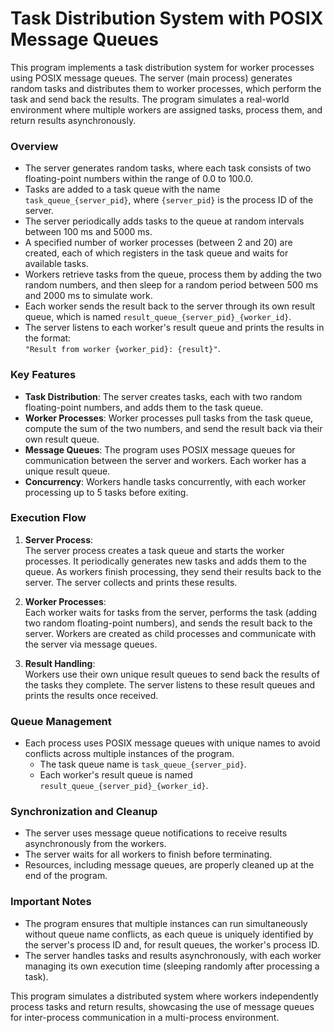# Task Distribution System with POSIX Message Queues

This program implements a task distribution system for worker processes using POSIX message queues. The server (main process) generates random tasks and distributes them to worker processes, which perform the task and send back the results. The program simulates a real-world environment where multiple workers are assigned tasks, process them, and return results asynchronously.

### Overview

- The server generates random tasks, where each task consists of two floating-point numbers within the range of 0.0 to 100.0.
- Tasks are added to a task queue with the name `task_queue_{server_pid}`, where `{server_pid}` is the process ID of the server.
- The server periodically adds tasks to the queue at random intervals between 100 ms and 5000 ms.
- A specified number of worker processes (between 2 and 20) are created, each of which registers in the task queue and waits for available tasks.
- Workers retrieve tasks from the queue, process them by adding the two random numbers, and then sleep for a random period between 500 ms and 2000 ms to simulate work.
- Each worker sends the result back to the server through its own result queue, which is named `result_queue_{server_pid}_{worker_id}`.
- The server listens to each worker's result queue and prints the results in the format:  
  `"Result from worker {worker_pid}: {result}"`.

### Key Features

- **Task Distribution**: The server creates tasks, each with two random floating-point numbers, and adds them to the task queue.
- **Worker Processes**: Worker processes pull tasks from the task queue, compute the sum of the two numbers, and send the result back via their own result queue.
- **Message Queues**: The program uses POSIX message queues for communication between the server and workers. Each worker has a unique result queue.
- **Concurrency**: Workers handle tasks concurrently, with each worker processing up to 5 tasks before exiting.

### Execution Flow

1. **Server Process**:  
   The server process creates a task queue and starts the worker processes. It periodically generates new tasks and adds them to the queue. As workers finish processing, they send their results back to the server. The server collects and prints these results.
   
2. **Worker Processes**:  
   Each worker waits for tasks from the server, performs the task (adding two random floating-point numbers), and sends the result back to the server. Workers are created as child processes and communicate with the server via message queues.
   
3. **Result Handling**:  
   Workers use their own unique result queues to send back the results of the tasks they complete. The server listens to these result queues and prints the results once received.

### Queue Management

- Each process uses POSIX message queues with unique names to avoid conflicts across multiple instances of the program.  
  - The task queue name is `task_queue_{server_pid}`.
  - Each worker's result queue is named `result_queue_{server_pid}_{worker_id}`.

### Synchronization and Cleanup

- The server uses message queue notifications to receive results asynchronously from the workers.
- The server waits for all workers to finish before terminating.
- Resources, including message queues, are properly cleaned up at the end of the program.

### Important Notes

- The program ensures that multiple instances can run simultaneously without queue name conflicts, as each queue is uniquely identified by the server's process ID and, for result queues, the worker's process ID.
- The server handles tasks and results asynchronously, with each worker managing its own execution time (sleeping randomly after processing a task).

This program simulates a distributed system where workers independently process tasks and return results, showcasing the use of message queues for inter-process communication in a multi-process environment.

